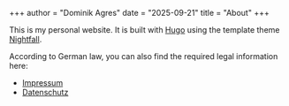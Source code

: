 +++
author = "Dominik Agres"
date = "2025-09-21"
title = "About"
+++

This is my personal website.
It is built with [Hugo](https://gohugo.io) using the template theme [Nightfall](https://github.com/LordMathis/hugo-theme-nightfall).

According to German law, you can also find the required legal information here:

- [Impressum](/impressum/)
- [Datenschutz](/datenschutz/)
